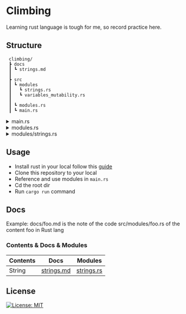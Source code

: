 # Climbing
Learning rust language is tough for me, so record practice here.

## Structure
```
 climbing/
 ┣ docs
 ┃ ┗ strings.md
 ┃
 ┣ src
 ┃ ┗ modules
 ┃   ┗ strings.rs
 ┃   ┗ variables_mutability.rs
 ┃
 ┃ ┗ modules.rs
 ┃ ┗ main.rs
```

<details>
 <summary>main.rs</summary>
 
 ```
mod modules;

use modules::strings::qstring;

fn main() {
    let quote = qstring("Learning rust language is tough for me, so record practice here");

    println!("{}", quote);
}
...
```
</details>

<details>
 <summary>modules.rs</summary>
 
```
pub mod strings;

...
```
</details>

<details>
 <summary>modules/strings.rs</summary>
 
```
/// Create String from &str directly

pub fn qstring(str: &str) -> String {
    String::from(str)
}

...
```
</details>

## Usage

- Install rust in your local follow this [guide](https://www.rust-lang.org/tools/install)
- Clone this repository to your local
- Reference and use modules in `main.rs`
- Cd the root dir
- Run `cargo run` command

## Docs
Example: docs/foo.md is the note of the code src/modules/foo.rs of the content foo in Rust lang
### **Contents** & **Docs** & **Modules**
| Contents | Docs | Modules |
| --- | --- | --- |
| String | [strings.md](docs/strings.md) | [strings.rs](src/modules/strings.rs) |


## License
[![License: MIT](https://img.shields.io/badge/License-MIT-yellow.svg)](https://github.com/deranson/climbing/blob/main/LICENSE)
